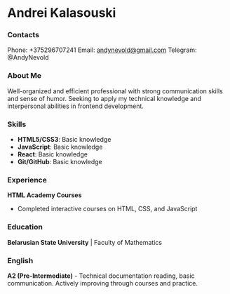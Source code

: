 # Andrei Kalasouski

### Contacts

Phone: +375296707241
Email: andynevold@gmail.com
Telegram: @AndyNevold

### About Me

Well-organized and efficient professional with strong communication skills and sense of humor. Seeking to apply my technical knowledge and interpersonal abilities in frontend development.

### Skills

- **HTML5/CSS3**: Basic knowledge
- **JavaScript**: Basic knowledge
- **React**: Basic knowledge
- **Git/GitHub**: Basic knowledge

### Experience

**HTML Academy Courses**

- Completed interactive courses on HTML, CSS, and JavaScript

### Education

**Belarusian State University** | Faculty of Mathematics

### English

**A2 (Pre-Intermediate)** - Technical documentation reading, basic communication. Actively improving through courses and practice.
